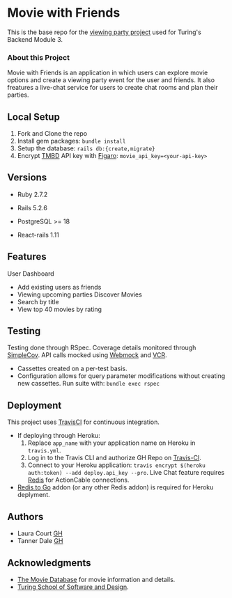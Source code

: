 # Movie with Friends

This is the base repo for the [viewing party project](https://backend.turing.io/module3/projects/viewing_party) used for Turing's Backend Module 3.

### About this Project

Movie with Friends is an application in which users can explore movie options and create a viewing party event for the user and friends. It also freatures a live-chat service for users to create chat rooms and plan their parties.

## Local Setup

1. Fork and Clone the repo
2. Install gem packages: `bundle install`
3. Setup the database: `rails db:{create,migrate}`
4. Encrypt [TMBD](https://www.themoviedb.org/?language=en-US) API key with [Figaro](https://github.com/laserlemon/figaro): `movie_api_key=<your-api-key>`

## Versions

- Ruby 2.7.2

- Rails 5.2.6

- PostgreSQL >= 18

- React-rails 1.11

## Features

User Dashboard
- Add existing users as friends
- Viewing upcoming parties
Discover Movies
- Search by title
- View top 40 movies by rating

## Testing

Testing done through RSpec.
Coverage details monitored through [SimpleCov](https://github.com/simplecov-ruby/simplecov).
API calls mocked using [Webmock](https://github.com/bblimke/webmock) and [VCR](https://github.com/vcr/vcr).
- Cassettes created on a per-test basis.
- Configuration allows for query parameter modifications without creating new cassettes.
Run suite with: `bundle exec rspec`

## Deployment

This project uses [TravisCI](https://github.com/travis-ci/travis.rb) for continuous integration.
- If deploying through Heroku:
  1. Replace `app_name` with your application name on Heroku in `travis.yml`.
  2. Log in to the Travis CLI and authorize GH Repo on [Travis-CI](https://www.travis-ci.com/).
  3. Connect to your Heroku application: `travis encrypt $(heroku auth:token) --add deploy.api_key --pro`.
Live Chat feature requires [Redis](https://redis.io/) for ActionCable connections.
- [Redis to Go](https://elements.heroku.com/addons/redistogo) addon (or any other Redis addon) is required for Heroku deplyment.

## Authors

- Laura Court [GH](https://github.com/Lmcourt)
- Tanner Dale [GH](https://github.com/TannerDale)

## Acknowledgments

- [The Movie Database](https://www.themoviedb.org/) for movie information and details.
- [Turing School of Software and Design](https://backend.turing.io/module3/projects/viewing_party).
